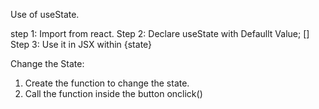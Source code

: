 Use of useState.

step 1: Import from react.
Step 2: Declare useState with Defaullt Value; []
Step 3: Use it in JSX within {state}

Change the State: 

1. Create the function to change the state.
2. Call the function inside the button onclick()